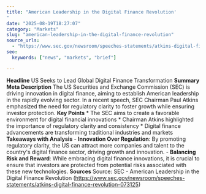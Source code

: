 ```yaml
---
title: "American Leadership in the Digital Finance Revolution'"
date: "2025-08-19T18:27:07"
category: "Markets"
slug: "american-leadership-in-the-digital-finance-revolution"
source_urls:
  - "https://www.sec.gov/newsroom/speeches-statements/atkins-digital-finance-revolution-073125"
seo:
  keywords: ["news", "markets", "brief"]

---
```

**Headline** US Seeks to Lead Global Digital Finance Transformation  **Summary Meta Description** The US Securities and Exchange Commission (SEC) is driving innovation in digital finance, aiming to establish American leadership in the rapidly evolving sector. In a recent speech, SEC Chairman Paul Atkins emphasized the need for regulatory clarity to foster growth while ensuring investor protection.  **Key Points**  * The SEC aims to create a favorable environment for digital financial innovations * Chairman Atkins highlighted the importance of regulatory clarity and consistency * Digital finance advancements are transforming traditional industries and markets  **Takeaways with Analysis** - **Innovation Over Regulation**: By promoting regulatory clarity, the US can attract more companies and talent to the country's digital finance sector, driving growth and innovation. - **Balancing Risk and Reward**: While embracing digital finance innovations, it is crucial to ensure that investors are protected from potential risks associated with these new technologies.  **Sources** Source: SEC - American Leadership in the Digital Finance Revolution (https://www.sec.gov/newsroom/speeches-statements/atkins-digital-finance-revolution-073125) 

